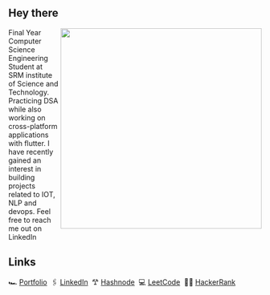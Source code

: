 ## Hey there
<p>
  <img align="right" src="https://c4.wallpaperflare.com/wallpaper/632/34/549/technology-monitor-alpha-coders-binary-wallpaper-preview.jpg" width="400&quot;" data-canonical-src="https://64.media.tumblr.com/a0d581666d26dd9c66bf8ed395cba948/tumblr_my2uisrvYm1r60ay5o1_500.gifv" style="max-width: 80%;">
  Final Year Computer Science Engineering Student at SRM institute of Science and Technology. Practicing DSA while also working on cross-platform applications with flutter. I have recently gained an interest in building projects related to IOT, NLP and devops. Feel free to reach me out on LinkedIn  </p>

## Links 
🏎️ [Portfolio](https://shresthkapoor7-5b90e.web.app/) &nbsp;🖇️ [LinkedIn](https://www.linkedin.com/in/shresth-kapoor-7skp/) &nbsp;𐂷 [Hashnode](https://shresthkapoor7.hashnode.dev/) &nbsp;💻 [LeetCode](https://leetcode.com/shresthkapoor7/) &nbsp;👨‍💻 [HackerRank](https://www.hackerrank.com/RA1911003010220)



